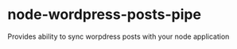 node-wordpress-posts-pipe
=========================

Provides ability to sync worpdress posts with your node application
